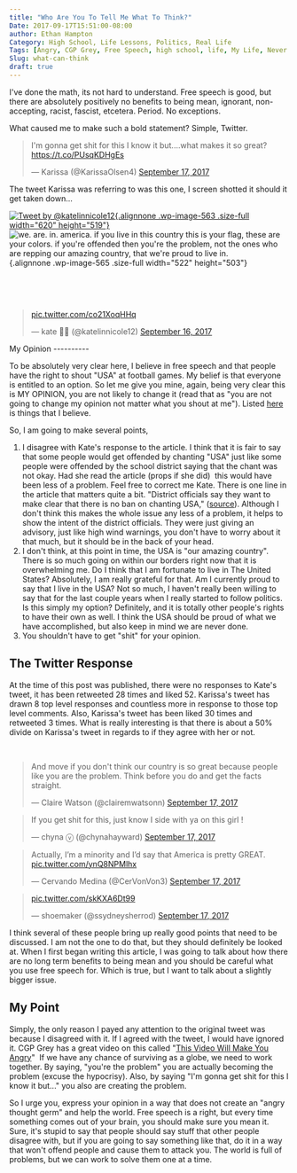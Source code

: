 ```yaml
---
title: "Who Are You To Tell Me What To Think?"
Date: 2017-09-17T15:51:00-08:00
author: Ethan Hampton
Category: High School, Life Lessons, Politics, Real Life
Tags: [Angry, CGP Grey, Free Speech, high school, life, My Life, Never works out, Politics, Problems, Real Life, trump, Twitter, USA]
Slug: what-can-think
draft: true
---
```


I've done the math, its not hard to understand. Free speech is good, but
there are absolutely positively no benefits to being mean, ignorant,
non-accepting, racist, fascist, etcetera. Period. No exceptions.

What caused me to make such a bold statement? Simple, Twitter.

> I'm gonna get shit for this I know it but....what makes it so great?
> <https://t.co/PUsqKDHgEs>
>
> — Karissa (@KarissaOlsen4) [September 17,
> 2017](https://twitter.com/KarissaOlsen4/status/909276342524403713)

<p>
<script async src="//platform.twitter.com/widgets.js" charset="utf-8"></script>
</p>
The tweet Karissa was referring to was this one, I screen shotted it
should it get taken down...

[![Tweet by
@katelinnicole12](https://www.ethohampton.com/wp-content/uploads/2017/09/Screenshot-from-2017-09-17-13-51-35.png){.alignnone
.wp-image-563 .size-full width="620"
height="519"}](https://twitter.com/katelinnicole12/status/909186014152867840)
![we. are. in. america. if you live in this country this is your flag,
these are your colors. if you're offended then you're the problem, not
the ones who are repping our amazing country, that we're proud to live
in.](https://www.ethohampton.com/wp-content/uploads/2017/09/Screenshot-from-2017-09-17-13-52-03-e1505682046671.png){.alignnone
.wp-image-565 .size-full width="522" height="503"}

 

 

> [pic.twitter.com/co21XoqHHq](https://t.co/co21XoqHHq)
>
> — kate 💫🌙 (@katelinnicole12) [September 16,
> 2017](https://twitter.com/katelinnicole12/status/909186014152867840)

<p>
<ins class="adsbygoogle" style="display: block; text-align: center;" data-ad-layout="in-article" data-ad-format="fluid" data-ad-client="ca-pub-9156058501050335" data-ad-slot="1431576375">
</ins>


<script><br />
(adsbygoogle = window.adsbygoogle || []).push({});<br />
</script>
</p>
My Opinion
----------

To be absolutely very clear here, I believe in free speech and that
people have the right to shout "USA" at football games. My belief is
that everyone is entitled to an option. So let me give you mine, again,
being very clear this is MY OPINION, you are not likely to change it
(read that as "you are not going to change my opinion not matter what
you shout at me"). Listed
[here](https://www.ethohampton.com/ethans-code-of-conduct/) is things
that I believe.

So, I am going to make several points,

1. I disagree with Kate's response to the article. I think that it is
fair to say that some people would get offended by chanting "USA"
just like some people were offended by the school district saying
that the chant was not okay. Had she read the article (props if she
did)  this would have been less of a problem. Feel free to correct
me Kate. There is one line in the article that matters quite a bit.
"District officials say they want to make clear that there is no ban
on chanting USA,"
([source](http://sacramento.cbslocal.com/2017/09/14/high-school-usa-chant/)).
Although I don't think this makes the whole issue any less of a
problem, it helps to show the intent of the district officials. They
were just giving an advisory, just like high wind warnings, you
don't have to worry about it that much, but it should be in the back
of your head.
2. I don't think, at this point in time, the USA is "our amazing
country". There is so much going on within our borders right now
that it is overwhelming me. Do I think that I am fortunate to live
in The United States? Absolutely, I am really grateful for that. Am
I currently proud to say that I live in the USA? Not so much, I
haven't really been willing to say that for the last couple years
when I really started to follow politics. Is this simply my option?
Definitely, and it is totally other people's rights to have their
own as well. I think the USA should be proud of what we have
accomplished, but also keep in mind we are never done.
3. You shouldn't have to get "shit" for your opinion.

The Twitter Response
--------------------

At the time of this post was published, there were no responses to
Kate's tweet, it has been retweeted 28 times and liked 52. Karissa's
tweet has drawn 8 top level responses and countless more in response to
those top level comments. Also, Karissa's tweet has been liked 30 times
and retweeted 3 times. What is really interesting is that there is about
a 50% divide on Karissa's tweet in regards to if they agree with her or
not.

 

> And move if you don't think our country is so great because people
> like you are the problem. Think before you do and get the facts
> straight.
>
> — Claire Watson (@clairemwatsonn) [September 17,
> 2017](https://twitter.com/clairemwatsonn/status/909474516409081856)

> If you get shit for this, just know I side with ya on this girl !
>
> — chyna ⓥ (@chynahayward) [September 17,
> 2017](https://twitter.com/chynahayward/status/909279689482440705)

> Actually, I’m a minority and I’d say that America is pretty GREAT.
> [pic.twitter.com/ynQ8NPMlhx](https://t.co/ynQ8NPMlhx)
>
> — Cervando Medina (@CerVonVon3) [September 17,
> 2017](https://twitter.com/CerVonVon3/status/909510976122142720)

> [pic.twitter.com/skKXA6Dt99](https://t.co/skKXA6Dt99)
>
> — shoemaker (@ssydneysherrod) [September 17,
> 2017](https://twitter.com/ssydneysherrod/status/909504914807709696)

I think several of these people bring up really good points that need to
be discussed. I am not the one to do that, but they should definitely be
looked at. When I first began writing this article, I was going to talk
about how there are no long term benefits to being mean and you should
be careful what you use free speech for. Which is true, but I want to
talk about a slightly bigger issue.

My Point
--------

Simply, the only reason I payed any attention to the original tweet was
because I disagreed with it. If I agreed with the tweet, I would have
ignored it. CGP Grey has a great video on this called "[This Video Will
Make You Angry](https://youtu.be/rE3j_RHkqJc)"  If we have any chance of
surviving as a globe, we need to work together. By saying, "you're the
problem" you are actually becoming the problem (excuse the hypocrisy).
Also, by saying "I'm gonna get shit for this I know it but..." you also
are creating the problem.

<p>
So I urge you, express your opinion in a way that does not create an
"angry thought germ" and help the world. Free speech is a right, but
every time something comes out of your brain, you should make sure you
mean it. Sure, it's stupid to say that people should say stuff that
other people disagree with, but if you are going to say something like
that, do it in a way that won't offend people and cause them to attack
you. The world is full of problems, but we can work to solve them one at
a time.

<ins class="adsbygoogle" style="display: block; text-align: center;" data-ad-layout="in-article" data-ad-format="fluid" data-ad-client="ca-pub-9156058501050335" data-ad-slot="1431576375">
</ins>


<script><br />
(adsbygoogle = window.adsbygoogle || []).push({});<br />
</script>
</p>

